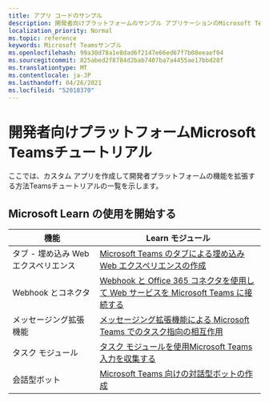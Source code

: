 ```yaml
---
title: アプリ コードのサンプル
description: 開発者向けプラットフォームのサンプル アプリケーションのMicrosoft Teams説明
localization_priority: Normal
ms.topic: reference
keywords: Microsoft Teamsサンプル
ms.openlocfilehash: 99a30d78a1e8dad6f2147e66ed67f7b08eeaef04
ms.sourcegitcommit: 825abed2f8784d2bab7407ba7a4455ae17bbd28f
ms.translationtype: MT
ms.contentlocale: ja-JP
ms.lasthandoff: 04/26/2021
ms.locfileid: "52018370"
---
```

# <a name="tutorials-for-the-microsoft-teams-developer-platform"></a>開発者向けプラットフォームMicrosoft Teamsチュートリアル

ここでは、カスタム アプリを作成して開発者プラットフォームの機能を拡張する方法Teamsチュートリアルの一覧を示します。

## <a name="getting-started-with-microsoft-learn"></a>Microsoft Learn の使用を開始する

| **機能**| **Learn モジュール**|
|--------|-------------|
| タブ - 埋め込み Web エクスペリエンス  |  [Microsoft Teams のタブによる埋め込み Web エクスペリエンスの作成](https://docs.microsoft.com/learn/modules/embedded-web-experiences/) |
| Webhook とコネクタ  |  [Webhook と Office 365 コネクタを使用して Web サービスを Microsoft Teams に接続する](https://docs.microsoft.com/learn/modules/msteams-webhooks-connectors/) |
|メッセージング拡張機能  | [メッセージング拡張機能による Microsoft Teams でのタスク指向の相互作用](https://docs.microsoft.com/learn/modules/msteams-messaging-extensions/)  |
| タスク モジュール |  [タスク モジュールを使用Microsoft Teams入力を収集する](https://docs.microsoft.com/learn/modules/msteams-task-modules/) |
| 会話型ボット  | [Microsoft Teams 向けの対話型ボットの作成](https://docs.microsoft.com/learn/modules/msteams-conversation-bots/)  |


